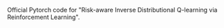 Official Pytorch code for "Risk-aware Inverse Distributional Q-learning via Reinforcement Learning".
